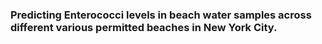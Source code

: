 ### Predicting Enterococci levels in beach water samples across different various permitted beaches in New York City. 